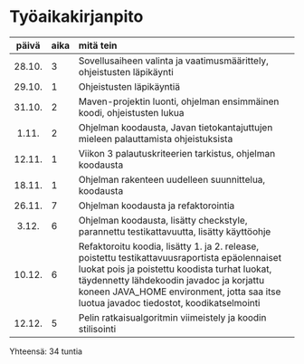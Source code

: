 # Työaikakirjanpito

| päivä | aika | mitä tein  |
| :----:|:-----| :----|
| 28.10.| 3    | Sovellusaiheen valinta ja vaatimusmäärittely, ohjeistusten läpikäynti |
| 29.10.| 1    | Ohjeistusten läpikäyntiä |
| 31.10.| 2    | Maven-projektin luonti, ohjelman ensimmäinen koodi, ohjeistusten lukua |
| 1.11. | 2    | Ohjelman koodausta, Javan tietokantajuttujen mieleen palauttamista ohjeistuksista |
| 12.11.| 1    | Viikon 3 palautuskriteerien tarkistus, ohjelman koodausta |
| 18.11. | 1 | Ohjelman rakenteen uudelleen suunnittelua, koodausta |
| 26.11. | 7 | Ohjelman koodausta ja refaktorointia |
| 3.12.  | 6 | Ohjelman koodausta, lisätty checkstyle, parannettu testikattavuutta, lisätty käyttöohje |
| 10.12. | 6 | Refaktoroitu koodia, lisätty 1. ja 2. release, poistettu testikattavuusraportista epäolennaiset luokat pois ja poistettu koodista turhat luokat, täydennetty lähdekoodin javadoc ja korjattu koneen JAVA_HOME environment, jotta saa itse luotua javadoc tiedostot, koodikatselmointi | 
| 12.12. | 5 | Pelin ratkaisualgoritmin viimeistely ja koodin stilisointi | 

Yhteensä: 34 tuntia